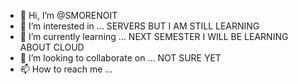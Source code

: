 - 👋 Hi, I’m @SMORENOIT
- 👀 I’m interested in ... SERVERS BUT I AM STILL LEARNING
- 🌱 I’m currently learning ... NEXT SEMESTER I WILL BE LEARNING ABOUT CLOUD
- 💞️ I’m looking to collaborate on ... NOT SURE YET
- 📫 How to reach me ...

<!---
SMORENOIT/SMORENOIT is a ✨ special ✨ repository because its `README.md` (this file) appears on your GitHub profile.
You can click the Preview link to take a look at your changes.
--->
